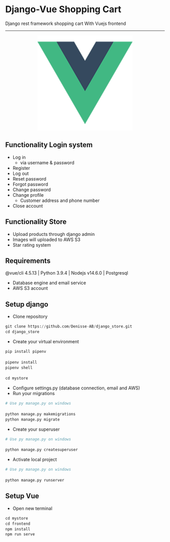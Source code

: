 # Django-Vue Shopping Cart

Django rest framework shopping cart With Vuejs frontend

---

<p align="center">
  <img src="mystore\frontend\src\assets\logo.png" width="300" alt="screenshot">
</p>

## Functionality Login system

- Log in
    - via username & password
- Register
- Log out
- Reset password
- Forgot password
- Change password
- Change profile
    - Customer address and phone number
- Close account

## Functionality Store

- Upload products through django admin
- Images will uploaded to AWS S3
- Star rating system

## Requirements

@vue/cli 4.5.13 | Python 3.9.4 | Nodejs v14.6.0 | Postgresql

- Database engine and email service
- AWS S3 account

## Setup django

- Clone repository

``` python
git clone https://github.com/Denisse-AB/django_store.git
cd django_store
```

- Create your virtual environment

```python
pip install pipenv

pipenv install
pipenv shell

cd mystore
```

- Configure settings.py (database connection, email and AWS)
- Run your migrations

```python
# Use py manage.py on windows

python manage.py makemigrations
python manage.py migrate
```
- Create your superuser

```python
# Use py manage.py on windows

python manage.py createsuperuser
```
- Activate local project

```python
# Use py manage.py on windows

python manage.py runserver
```

## Setup Vue

- Open new terminal

```javascript
cd mystore
cd frontend
npm install
npm run serve
```